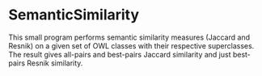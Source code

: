 # SemanticSimilarity
This small program performs semantic similarity measures (Jaccard and Resnik) on a given set of OWL classes with their respective superclasses.  The result gives all-pairs and best-pairs Jaccard similarity and just best-pairs Resnik similarity.

